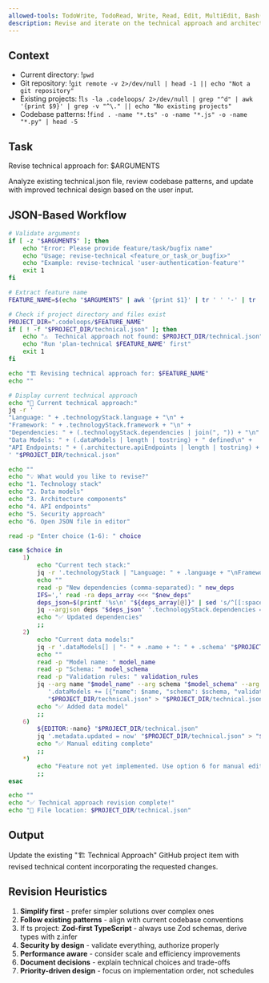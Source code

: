```yaml
---
allowed-tools: TodoWrite, TodoRead, Write, Read, Edit, MultiEdit, Bash(git *), Glob, Grep, LS, WebFetch, WebSearch, Task, mcp__codeloops__*
description: Revise and iterate on the technical approach and architecture
---
```


## Context

- Current directory: !`pwd`
- Git repository: !`git remote -v 2>/dev/null | head -1 || echo "Not a git repository"`
- Existing projects: !`ls -la .codeloops/ 2>/dev/null | grep "^d" | awk '{print $9}' | grep -v "^\." || echo "No existing projects"`
- Codebase patterns: !`find . -name "*.ts" -o -name "*.js" -o -name "*.py" | head -5`

## Task

Revise technical approach for: $ARGUMENTS

Analyze existing technical.json file, review codebase patterns, and update with improved technical design based on the user input.

## JSON-Based Workflow

```bash
# Validate arguments
if [ -z "$ARGUMENTS" ]; then
    echo "Error: Please provide feature/task/bugfix name"
    echo "Usage: revise-technical <feature_or_task_or_bugfix>"
    echo "Example: revise-technical 'user-authentication-feature'"
    exit 1
fi

# Extract feature name
FEATURE_NAME=$(echo "$ARGUMENTS" | awk '{print $1}' | tr ' ' '-' | tr '[:upper:]' '[:lower:]' | sed 's/[^a-z0-9-]//g')

# Check if project directory and files exist
PROJECT_DIR=".codeloops/$FEATURE_NAME"
if [ ! -f "$PROJECT_DIR/technical.json" ]; then
    echo "⚠️  Technical approach not found: $PROJECT_DIR/technical.json"
    echo "Run 'plan-technical $FEATURE_NAME' first"
    exit 1
fi

echo "🏗️ Revising technical approach for: $FEATURE_NAME"
echo ""

# Display current technical approach
echo "📄 Current technical approach:"
jq -r '
"Language: " + .technologyStack.language + "\n" +
"Framework: " + .technologyStack.framework + "\n" +
"Dependencies: " + (.technologyStack.dependencies | join(", ")) + "\n" +
"Data Models: " + (.dataModels | length | tostring) + " defined\n" +
"API Endpoints: " + (.architecture.apiEndpoints | length | tostring) + " planned"
' "$PROJECT_DIR/technical.json"

echo ""
echo "💡 What would you like to revise?"
echo "1. Technology stack"
echo "2. Data models"
echo "3. Architecture components"
echo "4. API endpoints"
echo "5. Security approach"
echo "6. Open JSON file in editor"

read -p "Enter choice (1-6): " choice

case $choice in
    1)
        echo "Current tech stack:"
        jq -r '.technologyStack | "Language: " + .language + "\nFramework: " + .framework + "\nDependencies: " + (.dependencies | join(", "))' "$PROJECT_DIR/technical.json"
        echo ""
        read -p "New dependencies (comma-separated): " new_deps
        IFS=',' read -ra deps_array <<< "$new_deps"
        deps_json=$(printf '%s\n' "${deps_array[@]}" | sed 's/^[[:space:]]*//' | jq -R . | jq -s .)
        jq --argjson deps "$deps_json" '.technologyStack.dependencies = $deps | .metadata.updated = now' "$PROJECT_DIR/technical.json" > "$PROJECT_DIR/technical.json.tmp" && mv "$PROJECT_DIR/technical.json.tmp" "$PROJECT_DIR/technical.json"
        echo "✅ Updated dependencies"
        ;;
    2)
        echo "Current data models:"
        jq -r '.dataModels[] | "- " + .name + ": " + .schema' "$PROJECT_DIR/technical.json"
        echo ""
        read -p "Model name: " model_name
        read -p "Schema: " model_schema
        read -p "Validation rules: " validation_rules
        jq --arg name "$model_name" --arg schema "$model_schema" --arg validation "$validation_rules" \
           '.dataModels += [{"name": $name, "schema": $schema, "validationRules": $validation}] | .metadata.updated = now' \
           "$PROJECT_DIR/technical.json" > "$PROJECT_DIR/technical.json.tmp" && mv "$PROJECT_DIR/technical.json.tmp" "$PROJECT_DIR/technical.json"
        echo "✅ Added data model"
        ;;
    6)
        ${EDITOR:-nano} "$PROJECT_DIR/technical.json"
        jq '.metadata.updated = now' "$PROJECT_DIR/technical.json" > "$PROJECT_DIR/technical.json.tmp" && mv "$PROJECT_DIR/technical.json.tmp" "$PROJECT_DIR/technical.json"
        echo "✅ Manual editing complete"
        ;;
    *)
        echo "Feature not yet implemented. Use option 6 for manual editing."
        ;;
esac

echo ""
echo "✅ Technical approach revision complete!"
echo "📁 File location: $PROJECT_DIR/technical.json"
```

## Output

Update the existing "🏗️ Technical Approach" GitHub project item with revised technical content incorporating the requested changes.

## Revision Heuristics

1. **Simplify first** - prefer simpler solutions over complex ones
2. **Follow existing patterns** - align with current codebase conventions
3. If ts project: **Zod-first TypeScript** - always use Zod schemas, derive types with z.infer
4. **Security by design** - validate everything, authorize properly
5. **Performance aware** - consider scale and efficiency improvements
6. **Document decisions** - explain technical choices and trade-offs
7. **Priority-driven design** - focus on implementation order, not schedules

```

```
